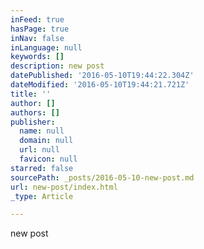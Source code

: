 ```yaml
---
inFeed: true
hasPage: true
inNav: false
inLanguage: null
keywords: []
description: new post
datePublished: '2016-05-10T19:44:22.304Z'
dateModified: '2016-05-10T19:44:21.721Z'
title: ''
author: []
authors: []
publisher:
  name: null
  domain: null
  url: null
  favicon: null
starred: false
sourcePath: _posts/2016-05-10-new-post.md
url: new-post/index.html
_type: Article

---
```

new post